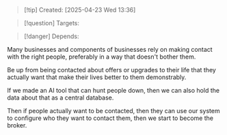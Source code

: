 
>[!tip] Created: [2025-04-23 Wed 13:36]

>[!question] Targets: 

>[!danger] Depends: 

Many businesses and components of businesses rely on making contact with the right people, preferably in a way that doesn't bother them. 

Be up from being contacted about offers or upgrades to their life that they actually want that make their lives better to them demonstrably.

If we made an AI tool that can hunt people down, then we can also hold the data about that as a central database.

Then if people actually want to be contacted, then they can use our system to configure who they want to contact them, then we start to become the broker.